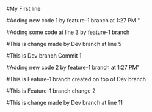 #My First line

#Adding new code 1 by feature-1 branch at 1:27 PM "

#Adding some code at line 3 by feature-1 branch

#This is change made by Dev branch at line 5

#This is Dev branch Commit 1

#Adding new code 2 by feature-1 branch at 1:27 PM"

#This is Feature-1 branch created on top of Dev branch

#This is Feature-1 branch change 2

#This is change made by Dev branch at line 11